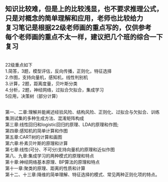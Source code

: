 知识比较难，但是上的比较浅显，也不要求推理公式，只是对概念的简单理解和应用，老师也比较给力<br>
复习笔记是根据22级老师画的重点写的，仅供参考<br>
每个老师画的重点不太一样，建议把几个班的综合一下复习<br>
-------------------------------------------------------------------------
<br>
22级重点如下<br>
1.简答，3题，模型评估，反向传播，正则化，特征选择<br>
2.作图，支持向量机，感知机，线性判别机<br>
3.计算，2题，距离度量，贝叶斯分类<br>
4.分析，2题，神经网络，过拟合欠拟合，集成学习<br>
5应用，决策树（部分计算）<br>
<br>

第一、二章:理解并能阐述经验风险、结构风险、正则化、过拟合与欠拟合、训练集测试集的多种生成方法、混淆矩阵构成<br>
第三章:线性回归和logistic回归的原理、LDA的原理和作图;<br>
第四章:感知机的简单计算和作图<br>
第五章:CART树的计算和画图<br>
第六章:朴素贝叶斯的原理和计算<br>
第七章:线性(可分、不可分)支持向量机的原理和近似作图<br>
第八、九章:集成学习的两种模式的原理和特点<br>
第十章:神经网络基本原理、BP算法的原理和特点<br>
第十一章:聚类的原理、距离的性质和计算<br>
第十二、十三章:降维的简单理解、特征选择的模式、常见两种正则化项的特点。<br>